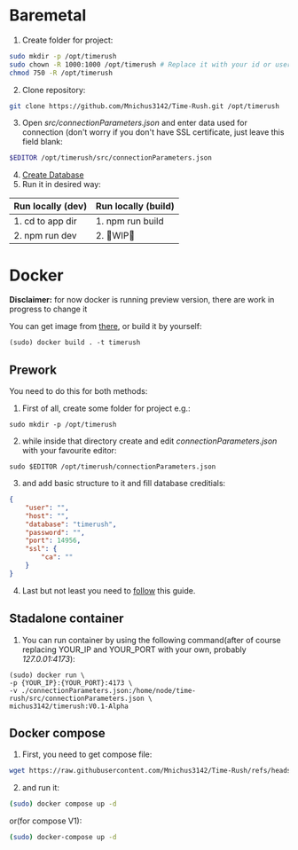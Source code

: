 # Baremetal
1. Create folder for project:
  ```bash
  sudo mkdir -p /opt/timerush
  sudo chown -R 1000:1000 /opt/timerush # Replace it with your id or username
  chmod 750 -R /opt/timerush
  ```
2. Clone repository:
  ```bash
  git clone https://github.com/Mnichus3142/Time-Rush.git /opt/timerush
  ```
3. Open *src/connectionParameters.json* and enter data used for connection (don't worry if you don't have SSL certificate, just leave this field blank:
  ```bash
  $EDITOR /opt/timerush/src/connectionParameters.json
  ```
4. [Create Database](database/scheme.md)
5. Run it in desired way:

| Run locally (dev) | Run locally (build) |
| ------------- | ------------- |
| 1. cd to app dir | 1. npm run build |
| 2. npm run dev | 2. 🚧WIP🚧 |

# Docker
**Disclaimer:** for now docker is running preview version, there are work in progress to change it

You can get image from [there](https://hub.docker.com/repository/docker/michus3142/timerush/general), or build it by yourself:
```
(sudo) docker build . -t timerush
```
## Prework
You need to do this for both methods:
1. First of all, create some folder for project e.g.:
```
sudo mkdir -p /opt/timerush
```
2. while inside that directory create and edit *connectionParameters.json* with your favourite editor:
```
sudo $EDITOR /opt/timerush/connectionParameters.json
```
3. and add basic structure to it and fill database creditials:
```json
{
    "user": "",
    "host": "",
    "database": "timerush",
    "password": "",
    "port": 14956,
    "ssl": {
        "ca": ""
    }
}
```
4. Last but not least you need to [follow](https://github.com/Mnichus3142/Time-Rush/blob/main/docs/database/scheme.md) this guide.

## Stadalone container
1. You can run container by using the following command(after of course replacing YOUR_IP and YOUR_PORT with your own, probably *127.0.01:4173*):
```
(sudo) docker run \
-p {YOUR_IP}:{YOUR_PORT}:4173 \
-v ./connectionParameters.json:/home/node/time-rush/src/connectionParameters.json \
michus3142/timerush:V0.1-Alpha
```
## Docker compose
1. First, you need to get compose file:
```bash
wget https://raw.githubusercontent.com/Mnichus3142/Time-Rush/refs/heads/main/src/connectionParameters.json
```
2. and run it:
```bash
(sudo) docker compose up -d
```
or(for compose V1):
```bash
(sudo) docker-compose up -d
```
